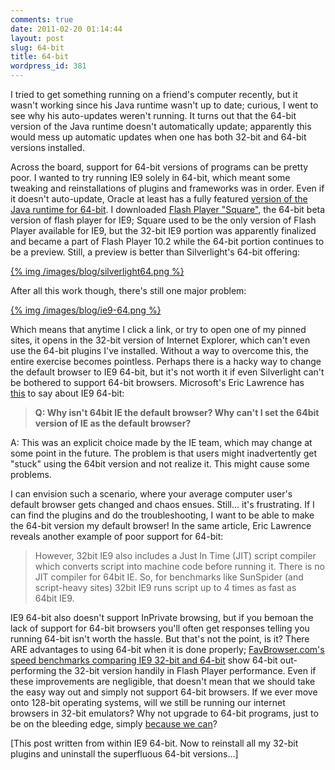 ```yaml
---
comments: true
date: 2011-02-20 01:14:44
layout: post
slug: 64-bit
title: 64-bit
wordpress_id: 381
---
```


I tried to get something running on a friend's computer recently, but it wasn't working since his Java runtime wasn't up to date; curious, I went to see why his auto-updates weren't running. It turns out that the 64-bit version of the Java runtime doesn't automatically update; apparently this would mess up automatic updates when one has both 32-bit and 64-bit versions installed.

Across the board, support for 64-bit versions of programs can be pretty poor. I wanted to try running IE9 solely in 64-bit, which meant some tweaking and reinstallations of plugins and frameworks was in order. Even if it doesn't auto-update, Oracle at least has a fully featured [version of the Java runtime for 64-bit](http://java.com/en/download/windows_ie-64bit.jsp). I downloaded [Flash Player "Square"](http://labs.adobe.com/downloads/flashplayer10_square.html), the 64-bit beta version of flash player for IE9; Square used to be the only version of Flash Player available for IE9, but the 32-bit IE9 portion was apparently finalized and became a part of Flash Player 10.2 while the 64-bit portion continues to be a preview. Still, a preview is better than Silverlight's 64-bit offering:

[{% img /images/blog/silverlight64.png %}](/images/blog/silverlight64.png)

After all this work though, there's still one major problem:

[{% img /images/blog/ie9-64.png %}](/images/blog/ie9-64.png)

Which means that anytime I click a link, or try to open one of my pinned sites, it opens in the 32-bit version of Internet Explorer, which can't even use the 64-bit plugins I've installed. Without a way to overcome this, the entire exercise becomes pointless. Perhaps there is a hacky way to change the default browser to IE9 64-bit, but it's not worth it if even Silverlight can't be bothered to support 64-bit browsers. Microsoft's Eric Lawrence has [this](http://blogs.msdn.com/b/ieinternals/archive/2009/05/29/q-a-64-bit-internet-explorer.aspx) to say about IE9 64-bit:


> **Q: Why isn't 64bit IE the default browser? Why can't I set the 64bit version of IE as the default browser?**

A: This was an explicit choice made by the IE team, which may change at some point in the future. The problem is that users might inadvertently get "stuck" using the 64bit version and not realize it. This might cause some problems.


I can envision such a scenario, where your average computer user's default browser gets changed and chaos ensues. Still... it's frustrating. If I can find the plugins and do the troubleshooting, I want to be able to make the 64-bit version my default browser! In the same article, Eric Lawrence reveals another example of poor support for 64-bit:


> However, 32bit IE9 also includes a Just In Time (JIT) script compiler which converts script into machine code before running it. There is no JIT compiler for 64bit IE. So, for benchmarks like SunSpider (and script-heavy sites) 32bit IE9 runs script up to 4 times as fast as 64bit IE9.


IE9 64-bit also doesn't support InPrivate browsing, but if you bemoan the lack of support for 64-bit browsers you'll often get responses telling you running 64-bit isn't worth the hassle. But that's not the point, is it? There ARE advantages to using 64-bit when it is done properly; [FavBrowser.com's speed benchmarks comparing IE9 32-bit and 64-bit](http://www.favbrowser.com/internet-explorer-9-32-bit-x86-vs-ie9-64-bit-x64/) show 64-bit out-performing the 32-bit version handily in Flash Player performance. Even if these improvements are negligible, that doesn't mean that we should take the easy way out and simply not support 64-bit browsers. If we ever move onto 128-bit operating systems, will we still be running our internet browsers in 32-bit emulators? Why not upgrade to 64-bit programs, just to be on the bleeding edge, simply [because we can](http://en.wikiquote.org/wiki/George_Mallory#Sourced)?

[This post written from within IE9 64-bit. Now to reinstall all my 32-bit plugins and uninstall the superfluous 64-bit versions...]
